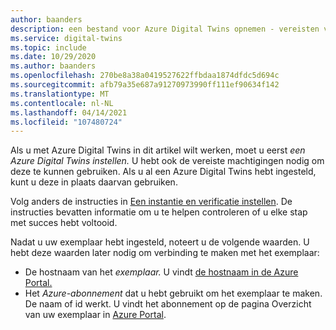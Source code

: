 ```yaml
---
author: baanders
description: een bestand voor Azure Digital Twins opnemen - vereisten voor het configureren van een exemplaar
ms.service: digital-twins
ms.topic: include
ms.date: 10/29/2020
ms.author: baanders
ms.openlocfilehash: 270be8a38a0419527622ffbdaa1874dfdc5d694c
ms.sourcegitcommit: afb79a35e687a91270973990ff111ef90634f142
ms.translationtype: MT
ms.contentlocale: nl-NL
ms.lasthandoff: 04/14/2021
ms.locfileid: "107480724"
---
```

Als u met Azure Digital Twins in dit artikel wilt werken, moet u eerst *een Azure Digital Twins instellen.* U hebt ook de vereiste machtigingen nodig om deze te kunnen gebruiken. Als u al een Azure Digital Twins hebt ingesteld, kunt u deze in plaats daarvan gebruiken.

Volg anders de instructies in [Een instantie en verificatie instellen](../articles/digital-twins/how-to-set-up-instance-portal.md). De instructies bevatten informatie om u te helpen controleren of u elke stap met succes hebt voltooid.

Nadat u uw exemplaar hebt ingesteld, noteert u de volgende waarden. U hebt deze waarden later nodig om verbinding te maken met het exemplaar:
* De hostnaam van het *exemplaar.* U vindt [de hostnaam in de Azure Portal.](../articles/digital-twins/how-to-set-up-instance-portal.md#verify-success-and-collect-important-values)
* Het *Azure-abonnement* dat u hebt gebruikt om het exemplaar te maken. De naam of id werkt. U vindt het abonnement op  de pagina Overzicht van uw exemplaar in [Azure Portal](https://portal.azure.com).
